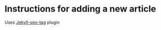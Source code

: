 # Instructions for adding a new article



Uses [Jekyll-seo-tag](https://github.com/jekyll/jekyll-seo-tag/blob/master/docs/usage.md) plugin







